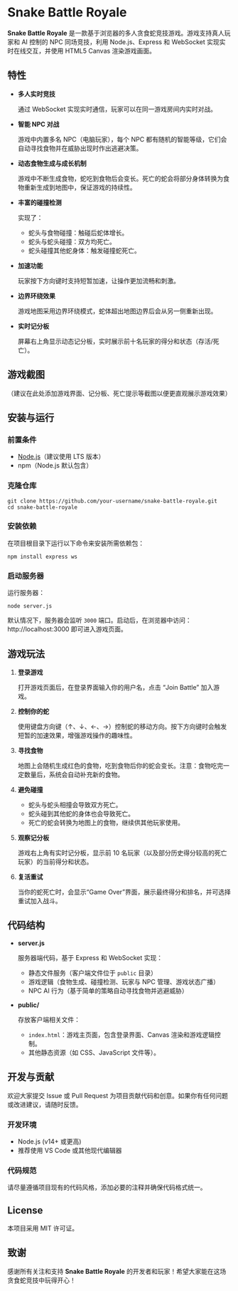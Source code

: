 # Snake Battle Royale

**Snake Battle Royale** 是一款基于浏览器的多人贪食蛇竞技游戏。游戏支持真人玩家和 AI 控制的 NPC 同场竞技，利用 Node.js、Express 和 WebSocket 实现实时在线交互，并使用 HTML5 Canvas 渲染游戏画面。

## 特性

- **多人实时竞技**
    
    通过 WebSocket 实现实时通信，玩家可以在同一游戏房间内实时对战。
    
- **智能 NPC 对战**
    
    游戏中内置多名 NPC（电脑玩家），每个 NPC 都有随机的智能等级，它们会自动寻找食物并在威胁出现时作出逃避决策。
    
- **动态食物生成与成长机制**
    
    游戏中不断生成食物，蛇吃到食物后会变长。死亡的蛇会将部分身体转换为食物重新生成到地图中，保证游戏的持续性。
    
- **丰富的碰撞检测**
    
    实现了：
    
    - 蛇头与食物碰撞：触碰后蛇体增长。
    - 蛇头与蛇头碰撞：双方均死亡。
    - 蛇头碰撞其他蛇身体：触发碰撞蛇死亡。
- **加速功能**
    
    玩家按下方向键时支持短暂加速，让操作更加流畅和刺激。
    
- **边界环绕效果**
    
    游戏地图采用边界环绕模式，蛇体超出地图边界后会从另一侧重新出现。
    
- **实时记分板**
    
    屏幕右上角显示动态记分板，实时展示前十名玩家的得分和状态（存活/死亡）。
    

## 游戏截图

（建议在此处添加游戏界面、记分板、死亡提示等截图以便更直观展示游戏效果）

## 安装与运行

### 前置条件

- [Node.js](https://nodejs.org/)（建议使用 LTS 版本）
- npm（Node.js 默认包含）

### 克隆仓库

```
git clone https://github.com/your-username/snake-battle-royale.git
cd snake-battle-royale
```

### 安装依赖

在项目根目录下运行以下命令来安装所需依赖包：

```
npm install express ws
```

### 启动服务器

运行服务器：

```
node server.js
```

默认情况下，服务器会监听 `3000` 端口。启动后，在浏览器中访问：http://localhost:3000 即可进入游戏页面。

## 游戏玩法

1. **登录游戏**
    
    打开游戏页面后，在登录界面输入你的用户名，点击 “Join Battle” 加入游戏。
    
2. **控制你的蛇**
    
    使用键盘方向键（↑、↓、←、→）控制蛇的移动方向。按下方向键时会触发短暂的加速效果，增强游戏操作的趣味性。
    
3. **寻找食物**
    
    地图上会随机生成红色的食物，吃到食物后你的蛇会变长。注意：食物吃完一定数量后，系统会自动补充新的食物。
    
4. **避免碰撞**
    - 蛇头与蛇头相撞会导致双方死亡。
    - 蛇头碰到其他蛇的身体也会导致死亡。
    - 死亡的蛇会转换为地图上的食物，继续供其他玩家使用。
5. **观察记分板**
    
    游戏右上角有实时记分板，显示前 10 名玩家（以及部分历史得分较高的死亡玩家）的当前得分和状态。
    
6. **复活重试**
    
    当你的蛇死亡时，会显示“Game Over”界面，展示最终得分和排名，并可选择重试加入战斗。
    

## 代码结构

- **server.js**
    
    服务器端代码，基于 Express 和 WebSocket 实现：
    
    - 静态文件服务（客户端文件位于 `public` 目录）
    - 游戏逻辑（食物生成、碰撞检测、玩家与 NPC 管理、游戏状态广播）
    - NPC AI 行为（基于简单的策略自动寻找食物并逃避威胁）
- **public/**
    
    存放客户端相关文件：
    
    - `index.html`：游戏主页面，包含登录界面、Canvas 渲染和游戏逻辑控制。
    - 其他静态资源（如 CSS、JavaScript 文件等）。

## 开发与贡献

欢迎大家提交 Issue 或 Pull Request 为项目贡献代码和创意。如果你有任何问题或改进建议，请随时反馈。

### 开发环境

- Node.js (v14+ 或更高)
- 推荐使用 VS Code 或其他现代编辑器

### 代码规范

请尽量遵循项目现有的代码风格，添加必要的注释并确保代码格式统一。

## License

本项目采用 MIT 许可证。

## 致谢

感谢所有关注和支持 **Snake Battle Royale** 的开发者和玩家！希望大家能在这场贪食蛇竞技中玩得开心！
